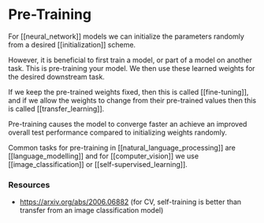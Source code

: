 # Pre-Training

For [[neural_network]] models we can initialize the parameters randomly from a desired [[initialization]] scheme.

However, it is beneficial  to first train a model, or part of a model on another task. This is pre-training your model. We then use these learned weights for the desired downstream task.

If we keep the pre-trained weights fixed, then this is called [[fine-tuning]], and if we allow the weights to change from their pre-trained values then this is called [[transfer_learning]].

Pre-training causes the model to converge faster an achieve an improved overall test performance compared to initializing weights randomly.

Common tasks for pre-training in [[natural_language_processing]] are [[language_modelling]] and for [[computer_vision]] we use [[image_classification]] or [[self-supervised_learning]].

### Resources

- https://arxiv.org/abs/2006.06882 (for CV, self-training is better than transfer from an image classification model)
